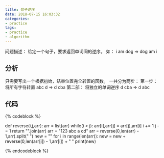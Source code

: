 ```yaml
---
title: 句子逆序
date: 2018-07-15 16:03:32
categories:
- practice
tags:
- practice
- algorithm
---
```

问题描述：
给定一个句子，要求返回单词间的逆序。
如：
i am dog => dog am i
<!-- more -->
## 分析
只需要写出一个根据初始，结束位置完全转置的函数。
一共分为两步：
第一步：
将所有字符转置 abc d => d cba
第二部：
将独立的单词逆序
d cba => d abc
## 代码
{% codeblock %}

def reverse(i,j,arr):
    arr = list(arr)
    while(i < j):
        arr[i],arr[j] = arr[j],arr[i]
        i += 1
        j -= 1
    return "".join(arr)
arr = "123 abc a cd"
arr = reverse(0,len(arr) - 1,arr).split(" ")
new = ""
for i in range(len(arr)):
    new = new + reverse(0,len(arr[i]) - 1,arr[i]) + " "
print(new)

{% endcodeblock %}